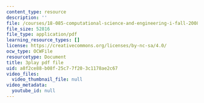 ```yaml
---
content_type: resource
description: ''
file: /courses/18-085-computational-science-and-engineering-i-fall-2008/a8f2ce88b08f25c77f203c1178ae2c67_SreJp2U0Vio.pdf
file_size: 52816
file_type: application/pdf
learning_resource_types: []
license: https://creativecommons.org/licenses/by-nc-sa/4.0/
ocw_type: OCWFile
resourcetype: Document
title: 3play pdf file
uid: a8f2ce88-b08f-25c7-7f20-3c1178ae2c67
video_files:
  video_thumbnail_file: null
video_metadata:
  youtube_id: null
---
```

